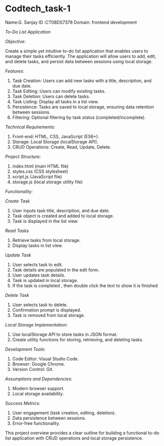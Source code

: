 # Codtech_task-1
Name:G. Sanjay 
ID :CT08DS7378
Domain: frontend development 

*To-Do List Application*



*Objective:*

Create a simple yet intuitive to-do list application that enables users to manage their tasks efficiently. The application will allow users to add, edit, and delete tasks, and persist data between sessions using local storage.

*Features:*

1. Task Creation: Users can add new tasks with a title, description, and due date.
2. Task Editing: Users can modify existing tasks.
3. Task Deletion: Users can delete tasks.
4. Task Listing: Display all tasks in a list view.
5. Persistence: Tasks are saved to local storage, ensuring data retention between sessions.
6. Filtering: Optional filtering by task status (completed/incomplete).

*Technical Requirements:*

1. Front-end: HTML, CSS, JavaScript (ES6+).
2. Storage: Local Storage (localStorage API).
3. CRUD Operations: Create, Read, Update, Delete.

*Project Structure:*

1. index.html (main HTML file)
2. styles.css (CSS stylesheet)
3. script.js (JavaScript file)
4. storage.js (local storage utility file)

*Functionality:*

*Create Task*

1. User inputs task title, description, and due date.
2. Task object is created and added to local storage.
3. Task is displayed in the list view.

*Read Tasks*

1. Retrieve tasks from local storage.
2. Display tasks in list view.

*Update Task*

1. User selects task to edit.
2. Task details are populated in the edit form.
3. User updates task details.
4. Task is updated in local storage.
5. If the task is completed , then double click the text to show it is finished

*Delete Task*

1. User selects task to delete.
2. Confirmation prompt is displayed.
3. Task is removed from local storage.

*Local Storage Implementation:*

1. Use localStorage API to store tasks in JSON format.
2. Create utility functions for storing, retrieving, and deleting tasks.

*Development Tools:*

1. Code Editor: Visual Studio Code.
2. Browser: Google Chrome.
3. Version Control: Git.



*Assumptions and Dependencies:*

1. Modern browser support.
2. Local storage availability.

*Success Metrics:*

1. User engagement (task creation, editing, deletion).
2. Data persistence between sessions.
3. Error-free functionality.

This project overview provides a clear outline for building a functional to-do list application with CRUD operations and local storage persistence.
